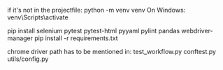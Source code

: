 if it's not in the projectfile: python -m venv venv
On Windows: venv\Scripts\activate

pip install selenium pytest pytest-html pyyaml pylint pandas webdriver-manager
pip install -r requirements.txt

chrome driver path has to be mentioned in:
test_workflow.py
conftest.py
utils/config.py
